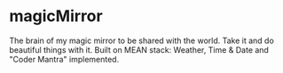 # magicMirror
The brain of my magic mirror to be shared with the world. Take it and do beautiful things with it. 
Built on MEAN stack: Weather, Time & Date and "Coder Mantra" implemented. 

